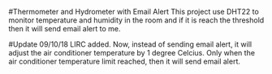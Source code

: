#Thermometer and Hydrometer with Email Alert
This project use DHT22 to monitor temperature and humidity in the room and if it is reach the threshold then it will send email alert to me.

#Update 09/10/18
LIRC added.
Now, instead of sending email alert, it will adjust the air conditioner temperature by 1 degree Celcius. Only when the air conditioner temperature limit reached, then it will send email alert.


